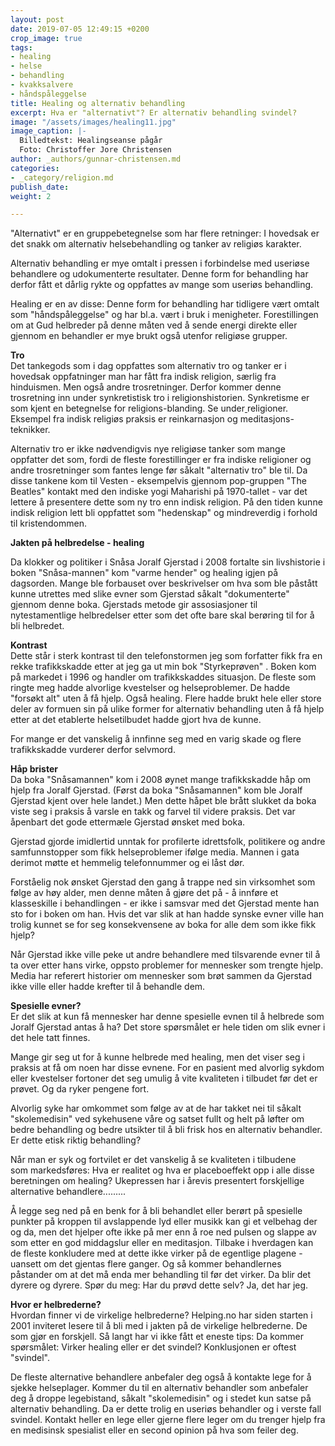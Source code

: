 ```yaml
---
layout: post
date: 2019-07-05 12:49:15 +0200
crop_image: true
tags:
- healing
- helse
- behandling
- kvakksalvere
- håndspåleggelse
title: Healing og alternativ behandling
excerpt: Hva er "alternativt"? Er alternativ behandling svindel?
image: "/assets/images/healing11.jpg"
image_caption: |-
  Billedtekst: Healingseanse pågår
  Foto: Christoffer Jore Christensen
author: _authors/gunnar-christensen.md
categories:
- _category/religion.md
publish_date: 
weight: 2

---
```

"Alternativt" er en gruppebetegnelse som har flere retninger: I hovedsak er det snakk om alternativ helsebehandling og tanker av religiøs karakter.

Alternativ behandling er mye omtalt i pressen i forbindelse med useriøse behandlere og udokumenterte resultater. Denne form for behandling har derfor fått et dårlig rykte og oppfattes av mange som useriøs behandling.

Healing er en av disse: Denne form for behandling har tidligere vært omtalt som "håndspåleggelse" og har bl.a. vært i bruk i menigheter. Forestillingen om at Gud helbreder på denne måten ved å sende energi direkte eller gjennom en behandler er mye brukt også utenfor religiøse grupper.

**Tro**  
Det tankegods som i dag oppfattes som alternativ tro og tanker er i hovedsak oppfatninger man har fått fra indisk religion, særlig fra hinduismen. Men også andre trosretninger. Derfor kommer denne trosretning inn under synkretistisk tro i religionshistorien. Synkretisme er som kjent en betegnelse for religions-blanding. Se under[ ](http://www.helping.no/religioner.htm)religioner. Eksempel fra indisk religiøs praksis er reinkarnasjon og meditasjons-teknikker.

Alternativ tro er ikke nødvendigvis nye religiøse tanker som mange oppfatter det som, fordi de fleste forestillinger er fra indiske religioner og andre trosretninger som fantes lenge før såkalt "alternativ tro" ble til. Da disse tankene kom til Vesten - eksempelvis gjennom pop-gruppen "The Beatles" kontakt med den indiske yogi Maharishi på 1970-tallet - var det lettere å presentere dette som ny tro enn indisk religion. På den tiden kunne indisk religion lett bli oppfattet som "hedenskap" og mindreverdig i forhold til kristendommen.

**Jakten på helbredelse - healing**

Da klokker og politiker i Snåsa Joralf Gjerstad i 2008 fortalte sin livshistorie i boken "Snåsa-mannen" kom "varme hender" og healing igjen på dagsorden. Mange ble forbauset over beskrivelser om hva som ble påstått kunne utrettes med slike evner som Gjerstad såkalt "dokumenterte" gjennom denne boka. Gjerstads metode gir assosiasjoner til nytestamentlige helbredelser etter som det ofte bare skal berøring til for å bli helbredet.

**Kontrast**  
Dette står i sterk kontrast til den telefonstormen jeg som forfatter fikk fra en rekke trafikkskadde etter at jeg ga ut min bok "Styrkeprøven" . Boken kom på markedet i 1996 og handler om trafikkskaddes situasjon. De fleste som ringte meg hadde alvorlige kvestelser og helseproblemer. De hadde "forsøkt alt" uten å få hjelp. Også healing. Flere hadde brukt hele eller store deler av formuen sin på ulike former for alternativ behandling uten å få hjelp etter at det etablerte helsetilbudet hadde gjort hva de kunne.

For mange er det vanskelig å innfinne seg med en varig skade og flere trafikkskadde vurderer derfor selvmord.

**Håp brister**  
Da boka "Snåsamannen" kom i 2008 øynet mange trafikkskadde håp om hjelp fra Joralf Gjerstad. (Først da boka "Snåsamannen" kom ble Joralf Gjerstad kjent over hele landet.) Men dette håpet ble brått slukket da boka viste seg i praksis å varsle en takk og farvel til videre praksis. Det var åpenbart det gode ettermæle Gjerstad ønsket med boka.

Gjerstad gjorde imidlertid unntak for profilerte idrettsfolk, politikere og andre samfunnstopper som fikk helseproblemer ifølge media. Mannen i gata derimot møtte et hemmelig telefonnummer og ei låst dør.

Forståelig nok ønsket Gjerstad den gang å trappe ned sin virksomhet som følge av høy alder, men denne måten å gjøre det på - å innføre et klasseskille i behandlingen - er ikke i samsvar med det Gjerstad mente han sto for i boken om han. Hvis det var slik at han hadde synske evner ville han trolig kunnet se for seg konsekvensene av boka for alle dem som ikke fikk hjelp?

Når Gjerstad ikke ville peke ut andre behandlere med tilsvarende evner til å ta over etter hans virke, oppsto problemer for mennesker som trengte hjelp. Media har referert historier om mennesker som brøt sammen da Gjerstad ikke ville eller hadde krefter til å behandle dem.

**Spesielle evner?**  
Er det slik at kun få mennesker har denne spesielle evnen til å helbrede som Joralf Gjerstad antas å ha? Det store spørsmålet er hele tiden om slik evner i det hele tatt finnes.

Mange gir seg ut for å kunne helbrede med healing, men det viser seg i praksis at få om noen har disse evnene. For en pasient med alvorlig sykdom eller kvestelser fortoner det seg umulig å vite kvaliteten i tilbudet før det er prøvet. Og da ryker pengene fort.

Alvorlig syke har omkommet som følge av at de har takket nei til såkalt "skolemedisin" ved sykehusene våre  og satset fullt og helt på løfter om bedre behandling og bedre utsikter til å bli frisk hos en alternativ behandler.  
Er dette etisk riktig behandling?

Når man er syk og fortvilet er det vanskelig å se kvaliteten i tilbudene  
som markedsføres: Hva er realitet og hva er placeboeffekt opp i alle disse beretningen om healing? Ukepressen har i årevis presentert forskjellige alternative behandlere.........

Å legge seg ned på en benk for å bli behandlet eller berørt på spesielle punkter på kroppen til avslappende lyd eller musikk kan gi et velbehag der og da, men det hjelper ofte ikke på mer enn å roe ned pulsen og slappe av som etter en god middagslur eller en meditasjon. Tilbake i hverdagen kan de fleste konkludere med at dette ikke virker på de egentlige plagene - uansett om det gjentas flere ganger. Og så kommer behandlernes påstander om at det må enda mer behandling til før det virker. Da blir det dyrere og dyrere. Spør du meg: Har du prøvd dette selv? Ja, det har jeg.

**Hvor er helbrederne?**  
Hvordan finner vi de virkelige helbrederne? Helping.no har siden starten i 2001 inviteret lesere til å bli med i jakten på de virkelige helbrederne. De som gjør en forskjell. Så langt har vi ikke fått et eneste tips: Da kommer spørsmålet: Virker healing eller er det svindel? Konklusjonen er oftest "svindel".

De fleste alternative behandlere anbefaler deg også å kontakte lege for å sjekke helseplager. Kommer du til en alternativ behandler som anbefaler deg å droppe legebistand, såkalt "skolemedisin" og i stedet kun satse på alternativ behandling. Da er dette trolig en useriøs behandler og i verste fall svindel. Kontakt heller en lege eller gjerne flere leger om du trenger hjelp fra en medisinsk spesialist eller en second opinion på hva som feiler deg.